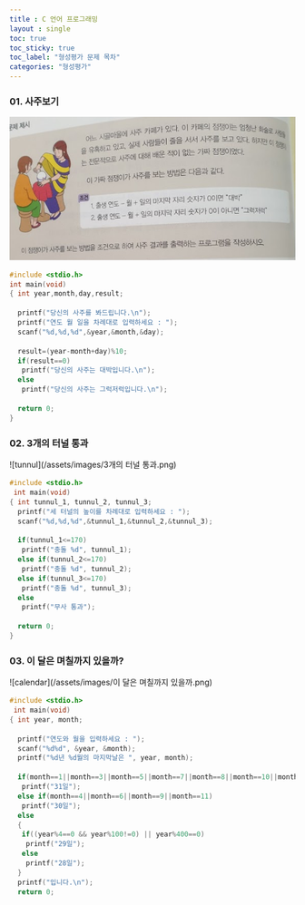 ```yaml
---
title : C 언어 프로그래밍
layout : single
toc: true
toc_sticky: true
toc_label: "형성평가 문제 목차"
categories: "형성평가" 
---
```


### 01. 사주보기
![saju](/assets/images/사주보기.png)
~~~C
#include <stdio.h>
int main(void)
{ int year,month,day,result;

  printf("당신의 사주를 봐드립니다.\n");
  printf("연도 월 일을 차례대로 입력하세요 : ");
  scanf("%d,%d,%d",&year,&month,&day);
  
  result=(year-month+day)%10;
  if(result==0)
   printf("당신의 사주는 대박입니다.\n");
  else
   printf("당신의 사주는 그럭저럭입니다.\n");

  return 0;
}
~~~

### 02. 3개의 터널 통과
![tunnul](/assets/images/3개의 터널 통과.png)
~~~C
#include <stdio.h>
 int main(void)
{ int tunnul_1, tunnul_2, tunnul_3;
  printf("세 터널의 높이를 차례대로 입력하세요 : ");
  scanf("%d,%d,%d",&tunnul_1,&tunnul_2,&tunnul_3);
  
  if(tunnul_1<=170)
   printf("충돌 %d", tunnul_1);
  else if(tunnul_2<=170)
   printf("충돌 %d", tunnul_2);
  else if(tunnul_3<=170)
   printf("충돌 %d", tunnul_3);
  else
   printf("무사 통과");
   
  return 0;
}
~~~ 

### 03. 이 달은 며칠까지 있을까?
![calendar](/assets/images/이 달은 며칠까지 있을까.png)
~~~C
#include <stdio.h>
 int main(void)
{ int year, month;
  
  printf("연도와 월을 입력하세요 : ");
  scanf("%d%d", &year, &month);
  printf("%d년 %d월의 마지막날은 ", year, month);

  if(month==1||month==3||month==5||month==7||month==8||month==10||month==12)
   printf("31일");
  else if(month==4||month==6||month==9||month==11)
   printf("30일");
  else
  {
   if((year%4==0 && year%100!=0) || year%400==0)
    printf("29일");
   else
    printf("28일");
  }
  printf("입니다.\n");
  return 0;
  ~~~
